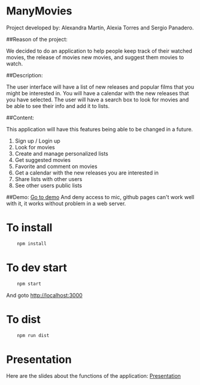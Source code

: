 # ManyMovies

Project developed by: Alexandra Martín, Alexia Torres and Sergio Panadero.

##Reason of the project:

We decided to do an application to help people keep track of their watched movies, the release of movies new movies, and suggest them movies to watch.

##Description:

The user interface will have a list of new releases and popular films that you might be interested in. 
You will have a calendar with the new releases that you have selected.
The user will have a search box to look for movies and be able to see their info and add it to lists.

##Content:

This application will have this features being able to be changed in a future.

1. Sign up / Login up
2. Look for movies
3. Create and manage personalized lists
4. Get suggested movies
5. Favorite and comment on movies
6. Get a calendar with the new releases you are interested in
7. Share lists with other users
8. See other users public lists

##Demo:
[Go to demo](http://mobiletest.me/htc_one_emulator/?u=https://manymovies.firebaseapp.com/)
And deny access to mic, github pages can't work well with it, it works without problem in a web server. 

# To install
```bash
	npm install
```

# To dev start
```bash
	npm start
```

And goto [http://localhost:3000](http://localhost:3000)

# To dist
```bash
	npm run dist
```

# Presentation
Here are the slides about the functions of the application:
[Presentation](http://my.visme.co/projects/manymovies-207ebe)
